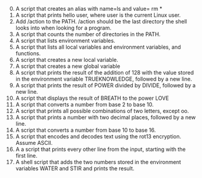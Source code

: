 0. A script that creates an alias with name=ls and value= rm *
1. A script that prints hello user, where user is the current Linux user.
2. Add /action to the PATH. /action should be the last directory the shell looks into when looking for a program.
3. A script that counts the number of directories in the PATH.
4. A script that lists environment variables.
5. A script that lists all local variables and environment variables, and functions.
6. A script that creates a new local variable.
7. A script that creates a new global variable
8. A script that prints the result of the addition of 128 with the value stored in the environment variable TRUEKNOWLEDGE, followed by a new line.
9. A script that prints the result of POWER divided by DIVIDE, followed by a new line.
10. A script that displays the result of BREATH to the power LOVE
11. A script that converts a number from base 2 to base 10.
12. A script that prints all possible combinations of two letters, except oo.
13. A script that prints a number with two decimal places, followed by a new line.
14. A script that converts a number from base 10 to base 16.
15. A script that encodes and decodes text using the rot13 encryption. Assume ASCII.
16. A a script that prints every other line from the input, starting with the first line.
17. A shell script that adds the two numbers stored in the environment variables WATER and STIR and prints the result.
